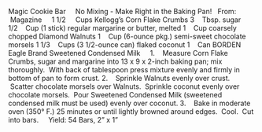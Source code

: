 Magic Cookie Bar
    No Mixing - Make Right in the Baking Pan!
 
From:  Magazine
 
 
1 1/2     Cups Kellogg’s Corn Flake Crumbs
3    Tbsp. sugar
1/2    Cup (1 stick) regular margarine or butter, melted
1    Cup coarsely chopped Diamond Walnuts
1    Cup (6-ounce pkg.) semi-sweet chocolate morsels
1 1/3    Cups (3 1/2-ounce can) flaked coconut 
1    Can BORDEN Eagle Brand Sweetened Condensed Milk
 
 
1.    Measure Corn Flake Crumbs, sugar and margarine into 13 x 9 x 2-inch baking pan; mix thoroughly.  With back of tablespoon press mixture evenly and firmly in bottom of pan to form crust. 
2.    Sprinkle Walnuts evenly over crust.  Scatter chocolate morsels over Walnuts.  Sprinkle coconut evenly over chocolate morsels.  Pour Sweetened Condensed Milk (sweetened condensed milk must be used) evenly over coconut.
3.    Bake in moderate oven (350° F.) 25 minutes or until lightly browned around edges.  Cool.  Cut into 
bars.  
 
Yield: 54 Bars, 2” x 1”
 
